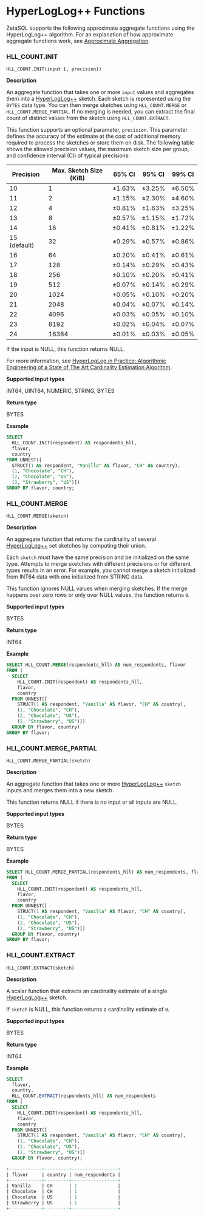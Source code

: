 

# HyperLogLog++ Functions

ZetaSQL supports the following approximate aggregate functions using
the HyperLogLog++ algorithm. For an explanation of how approximate aggregate
functions work, see [Approximate Aggregation][approximate-aggregation-concept].

### HLL_COUNT.INIT
```
HLL_COUNT.INIT(input [, precision])
```

**Description**

An aggregate function that takes one or more `input` values and aggregates them
into a [HyperLogLog++][hll-link-to-hyperloglog-wikipedia] sketch. Each sketch
is represented using the `BYTES` data type. You can then merge sketches using
`HLL_COUNT.MERGE` or `HLL_COUNT.MERGE_PARTIAL`. If no merging is needed,
you can extract the final count of distinct values from the sketch using
`HLL_COUNT.EXTRACT`.

This function supports an optional parameter, `precision`. This parameter
defines the accuracy of the estimate at the cost of additional memory required
to process the sketches or store them on disk. The following table shows the
allowed precision values, the maximum sketch size per group, and confidence
interval (CI) of typical precisions:

|   Precision  | Max. Sketch Size (KiB) | 65% CI | 95% CI | 99% CI |
|--------------|------------------------|--------|--------|--------|
| 10           | 1                      | ±1.63% | ±3.25% | ±6.50% |
| 11           | 2                      | ±1.15% | ±2.30% | ±4.60% |
| 12           | 4                      | ±0.81% | ±1.63% | ±3.25% |
| 13           | 8                      | ±0.57% | ±1.15% | ±1.72% |
| 14           | 16                     | ±0.41% | ±0.81% | ±1.22% |
| 15 (default) | 32                     | ±0.29% | ±0.57% | ±0.86% |
| 16           | 64                     | ±0.20% | ±0.41% | ±0.61% |
| 17           | 128                    | ±0.14% | ±0.29% | ±0.43% |
| 18           | 256                    | ±0.10% | ±0.20% | ±0.41% |
| 19           | 512                    | ±0.07% | ±0.14% | ±0.29% |
| 20           | 1024                   | ±0.05% | ±0.10% | ±0.20% |
| 21           | 2048                   | ±0.04% | ±0.07% | ±0.14% |
| 22           | 4096                   | ±0.03% | ±0.05% | ±0.10% |
| 23           | 8192                   | ±0.02% | ±0.04% | ±0.07% |
| 24           | 16384                  | ±0.01% | ±0.03% | ±0.05% |

If the input is NULL, this function returns NULL.

For more information, see
[HyperLogLog in Practice: Algorithmic Engineering of a State of The Art Cardinality Estimation Algorithm][hll-link-to-research-whitepaper].

**Supported input types**

INT64, UINT64, NUMERIC, STRING, BYTES

**Return type**

BYTES

**Example**

```sql
SELECT
  HLL_COUNT.INIT(respondent) AS respondents_hll,
  flavor,
  country
FROM UNNEST([
  STRUCT(1 AS respondent, "Vanilla" AS flavor, "CH" AS country),
  (1, "Chocolate", "CH"),
  (2, "Chocolate", "US"),
  (2, "Strawberry", "US")])
GROUP BY flavor, country;
```

### HLL_COUNT.MERGE
```
HLL_COUNT.MERGE(sketch)
```

**Description**

An aggregate function that returns the cardinality of several
[HyperLogLog++][hll-link-to-research-whitepaper] set sketches by computing their union.

Each `sketch` must have the same precision and be initialized on the same type.
Attempts to merge sketches with different precisions or for different types
results in an error. For example, you cannot merge a sketch initialized
from INT64 data with one initialized from STRING data.

This function ignores NULL values when merging sketches. If the merge happens
over zero rows or only over NULL values, the function returns `0`.

**Supported input types**

BYTES

**Return type**

INT64

**Example**

```sql
SELECT HLL_COUNT.MERGE(respondents_hll) AS num_respondents, flavor
FROM (
  SELECT
    HLL_COUNT.INIT(respondent) AS respondents_hll,
    flavor,
    country
  FROM UNNEST([
    STRUCT(1 AS respondent, "Vanilla" AS flavor, "CH" AS country),
    (1, "Chocolate", "CH"),
    (2, "Chocolate", "US"),
    (2, "Strawberry", "US")])
  GROUP BY flavor, country)
GROUP BY flavor;
```

### HLL_COUNT.MERGE_PARTIAL
```
HLL_COUNT.MERGE_PARTIAL(sketch)
```

**Description**

An aggregate function that takes one or more
[HyperLogLog++][hll-link-to-research-whitepaper] `sketch`
inputs and merges them into a new sketch.

This function returns NULL if there is no input or all inputs are NULL.

**Supported input types**

BYTES

**Return type**

BYTES

**Example**

```sql
SELECT HLL_COUNT.MERGE_PARTIAL(respondents_hll) AS num_respondents, flavor
FROM (
  SELECT
    HLL_COUNT.INIT(respondent) AS respondents_hll,
    flavor,
    country
  FROM UNNEST([
    STRUCT(1 AS respondent, "Vanilla" AS flavor, "CH" AS country),
    (1, "Chocolate", "CH"),
    (2, "Chocolate", "US"),
    (2, "Strawberry", "US")])
  GROUP BY flavor, country)
GROUP BY flavor;
```

### HLL_COUNT.EXTRACT
```
HLL_COUNT.EXTRACT(sketch)
```

**Description**

A scalar function that extracts an cardinality estimate of a single
[HyperLogLog++][hll-link-to-research-whitepaper] sketch.

If `sketch` is NULL, this function returns a cardinality estimate of `0`.

**Supported input types**

BYTES

**Return type**

INT64

**Example**

```sql
SELECT
  flavor,
  country,
  HLL_COUNT.EXTRACT(respondents_hll) AS num_respondents
FROM (
  SELECT
    HLL_COUNT.INIT(respondent) AS respondents_hll,
    flavor,
    country
  FROM UNNEST([
    STRUCT(1 AS respondent, "Vanilla" AS flavor, "CH" AS country),
    (1, "Chocolate", "CH"),
    (2, "Chocolate", "US"),
    (2, "Strawberry", "US")])
  GROUP BY flavor, country);

+------------+---------+-----------------+
| flavor     | country | num_respondents |
+------------+---------+-----------------+
| Vanilla    | CH      | 1               |
| Chocolate  | CH      | 1               |
| Chocolate  | US      | 1               |
| Strawberry | US      | 1               |
+------------+---------+-----------------+
```

[hll-link-to-hyperloglog-wikipedia]: https://en.wikipedia.org/wiki/HyperLogLog
[hll-link-to-approx-count-distinct]: #approx_count_distinct
[hll-link-to-research-whitepaper]: https://research.google.com/pubs/pub40671.html
[approximate-aggregation-concept]: https://github.com/google/zetasql/blob/master/docs/approximate-aggregation.md

